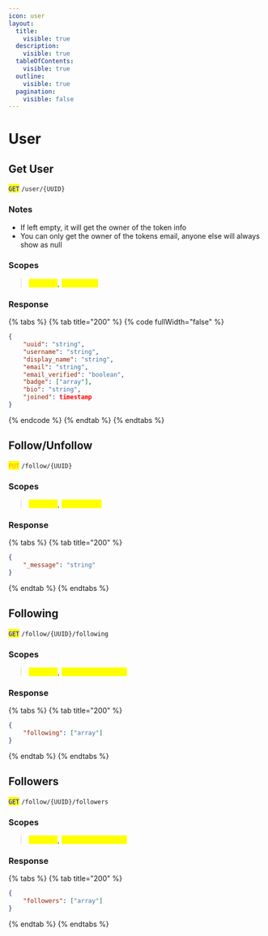 ```yaml
---
icon: user
layout:
  title:
    visible: true
  description:
    visible: true
  tableOfContents:
    visible: true
  outline:
    visible: true
  pagination:
    visible: false
---
```


# User

## Get User

<mark style="color:blue;">`GET`</mark> `/user/{UUID}`

### Notes

* If left empty, it will get the owner of the token info
* You can only get the owner of the tokens email, anyone else will always show as null

### Scopes

> <mark style="color:yellow;">`user.get`</mark>, <mark style="color:yellow;">`user.email`</mark>

### Response

{% tabs %}
{% tab title="200" %}
{% code fullWidth="false" %}
```json
{
    "uuid": "string",
    "username": "string",
    "display_name": "string",
    "email": "string",
    "email_verified": "boolean",
    "badge": ["array"],
    "bio": "string",
    "joined": timestamp
}
```
{% endcode %}
{% endtab %}
{% endtabs %}

## Follow/Unfollow

<mark style="color:orange;">`PUT`</mark> `/follow/{UUID}`

### Scopes

> <mark style="color:yellow;">`user.get`</mark>, <mark style="color:yellow;">`user.follow`</mark>

### Response

{% tabs %}
{% tab title="200" %}
```json
{
    "_message": "string"
}
```
{% endtab %}
{% endtabs %}

## Following

<mark style="color:blue;">`GET`</mark> `/follow/{UUID}/following`

### Scopes

> <mark style="color:yellow;">`user.get`</mark>, <mark style="color:yellow;">`user.following.get`</mark>

### Response

{% tabs %}
{% tab title="200" %}
```json
{
    "following": ["array"]
}
```
{% endtab %}
{% endtabs %}

## Followers

<mark style="color:blue;">`GET`</mark> `/follow/{UUID}/followers`

### Scopes

> <mark style="color:yellow;">`user.get`</mark>, <mark style="color:yellow;">`user.followers.get`</mark>

### Response

{% tabs %}
{% tab title="200" %}
```json
{
    "followers": ["array"]
}
```
{% endtab %}
{% endtabs %}
